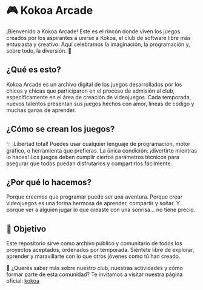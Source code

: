 # 🎮 Kokoa Arcade
¡Bienvenido a Kokoa Arcade!
Este es el rincón donde viven los juegos creados por los aspirantes a unirse a Kokoa, el club de software libre más entusiasta y creativo. Aquí celebramos la imaginación, la programación y, sobre todo, la diversión. 🌈

## ¿Qué es esto?
Kokoa Arcade es un archivo digital de los juegos desarrollados por los chicos y chicas que participaron en el proceso de admisión al club, específicamente en el área de creación de videojuegos.
Cada temporada, nuevos talentos presentan sus juegos hechos con amor, líneas de código y muchas ganas de aprender.

## ¿Cómo se crean los juegos?
✨ ¡Libertad total!
Puedes usar cualquier lenguaje de programación, motor gráfico, o herramienta que prefieras. La única condición: ¡divertirte mientras lo haces! Los juegos deben cumplir ciertos parámetros técnicos para asegurar que todos puedan disfrutarlos y compartirlos fácilmente.

## ¿Por qué lo hacemos?
Porque creemos que programar puede ser una aventura.
Porque crear videojuegos es una forma hermosa de aprender, compartir y soñar.
Y porque ver a alguien jugar lo que creaste con una sonrisa... no tiene precio.

## 🎯 Objetivo
Este repositorio sirve como archivo público y comunitario de todos los proyectos aceptados, ordenados por temporada.
Siéntete libre de explorar, aprender y maravillarte con lo que otros jóvenes como tú han creado.

💜 ¿Querés saber más sobre nuestro club, nuestras actividades y cómo formar parte de esta comunidad?
Te invitamos a visitar nuestra página oficial: [kokoa
](https://www.kokoa.club/)
